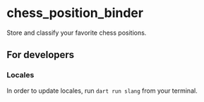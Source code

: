 # chess_position_binder

Store and classify your favorite chess positions.

## For developers

### Locales

In order to update locales, run `dart run slang` from your terminal.
